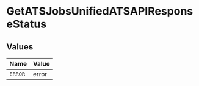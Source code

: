 # GetATSJobsUnifiedATSAPIResponseStatus


## Values

| Name    | Value   |
| ------- | ------- |
| `ERROR` | error   |